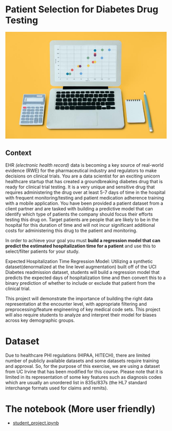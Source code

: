 # Patient Selection for Diabetes Drug Testing

<img src="https://raw.githubusercontent.com/verbeemen/Udacity-AI-for-Healthcare/main/Proj_3_-_Patient_Selection_for_Diabetes_Drug_Testing/ai-and-work.jpg" alt="image to cheer things up"/>

## Context
EHR _(electronic health record)_ data is becoming a key source of real-world evidence (RWE) for the pharmaceutical industry and regulators to make decisions on clinical trials. You are a data scientist for an exciting unicorn healthcare startup that has created a groundbreaking diabetes drug that is ready for clinical trial testing. It is a very unique and sensitive drug that requires administering the drug over at least 5-7 days of time in the hospital with frequent monitoring/testing and patient medication adherence training with a mobile application. You have been provided a patient dataset from a client partner and are tasked with building a predictive model that can identify which type of patients the company should focus their efforts testing this drug on. Target patients are people that are likely to be in the hospital for this duration of time and will not incur significant additional costs for administering this drug to the patient and monitoring.

In order to achieve your goal you must <b>build a regression model that can predict the estimated hospitalization time for a patient</b> and use this to select/filter patients for your study.

Expected Hospitalization Time Regression Model: Utilizing a synthetic dataset(denormalized at the line level augmentation) built off of the UCI Diabetes readmission dataset, students will build a regression model that predicts the expected days of hospitalization time and then convert this to a binary prediction of whether to include or exclude that patient from the clinical trial.

This project will demonstrate the importance of building the right data representation at the encounter level, with appropriate filtering and preprocessing/feature engineering of key medical code sets. This project will also require students to analyze and interpret their model for biases across key demographic groups.

# Dataset
Due to healthcare PHI regulations (HIPAA, HITECH), there are limited number of publicly available datasets and some datasets require training and approval. So, for the purpose of this exercise, we are using a dataset from UC Irvine that has been modified for this course. Please note that it is limited in its representation of some key features such as diagnosis codes which are usually an unordered list in 835s/837s (the HL7 standard interchange formats used for claims and remits).


# The notebook (More user friendly)
- [student_project.ipynb](https://nbviewer.jupyter.org/github/verbeemen/Udacity-AI-for-Healthcare/blob/main/Proj_3_-_Patient_Selection_for_Diabetes_Drug_Testing/student_project.ipynb)

